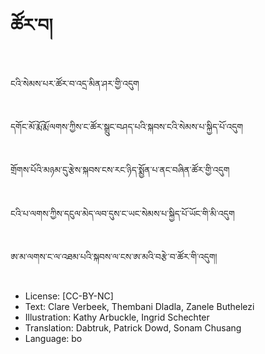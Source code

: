# ཚོར་བ།

##
ངའི་སེམས་པར་ཚོར་བ་འདྲ་མིན་ཤར་གྱི་འདུག

##
དགོང་མོ་རྨོ་རྨོ་ལགས་ཀྱིས་ང་ཚོར་སྒྲུང་བཤད་པའི་སྐབས་ངའི་སེམས་པ་སྐྱིད་པོ་འདུག

##
གྲོགས་པོའི་མཉམ་དུ་རྩེས་སྐབས་ངས་རང་ཉིད་སྨྱོན་པ་ནང་བཞིན་ཚོར་གྱི་འདུག

##
ངའི་པ་ལགས་ཀྱིས་དངུལ་མེད་ལབ་དུས་ང་ཡང་སེམས་པ་སྐྱིད་པོ་ཡོང་གི་མི་འདུག

##
ཨ་མ་ལགས་ང་ལ་འཐམ་པའི་སྐབས་ལ་ངས་ཨ་མའི་བརྩེ་བ་ཚོར་གི་འདུག།

##
* License: [CC-BY-NC]
* Text: Clare Verbeek, Thembani Dladla, Zanele Buthelezi
* Illustration: Kathy Arbuckle, Ingrid Schechter
* Translation: Dabtruk, Patrick Dowd, Sonam Chusang
* Language: bo
